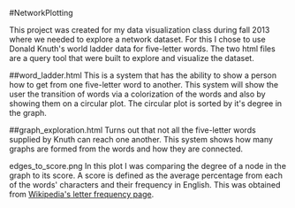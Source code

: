 #NetworkPlotting

This project was created for my data visualization class during fall 2013 where we needed to explore a network dataset.  For this I chose to 
use Donald Knuth's world ladder data for five-letter words.  The two html files are a query tool that were built to explore and visualize the dataset.

##word_ladder.html
This is a system that has the ability to show a person how to get from one five-letter word to another.  This system will show the user the transition
of words via a colorization of the words and also by showing them on a circular plot.  The circular plot is sorted by it's degree in the graph.

##graph_exploration.html
Turns out that not all the five-letter words supplied by Knuth can reach one another.  This system shows how many graphs are formed from the words
and how they are connected.

edges_to_score.png
In this plot I was comparing the degree of a node in the graph to its score.  A score is defined as the average percentage from each of the words' characters and
their frequency in English.  This was obtained from [Wikipedia's letter frequency page](http://en.wikipedia.org/wiki/Letter_frequency).
